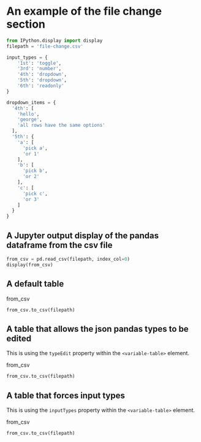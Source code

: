 <!-- markdownlint-disable MD033 -->

# An example of the file change section

<section-start>

```python
from IPython.display import display
filepath = 'file-change.csv'

input_types = {
    '1st': 'toggle',
    '3rd': 'number',
    '4th': 'dropdown',
    '5th': 'dropdown',
    '6th': 'readonly'
}

dropdown_items = {
  '4th': [
    'hello',
    'george',
    'all rows have the same options'
  ],
  '5th': {
    'a': [
      'pick a',
      'or 1'
    ],
    'b': [
      'pick b',
      'or 2'
    ],
    'c': [
      'pick c',
      'or 3'
    ]
  }
}
```

</section-start>

## A Jupyter output display of the pandas dataframe from the csv file

<section-filechange paths="[filepath]">

```python
from_csv = pd.read_csv(filepath, index_col=0)
display(from_csv)
```

</section-filechange>

## A default table

<section-live>

<variable-table>from_csv</variable-table>

```python
from_csv.to_csv(filepath)
```

</section-live>

## A table that allows the json pandas types to be edited

This is using the `typeEdit` property within the `<variable-table>` element.

<section-live>

<variable-table typeEdit>from_csv</variable-table>

```python
from_csv.to_csv(filepath)
```

</section-live>

## A table that forces input types

This is using the `inputTypes` property within the `<variable-table>` element.

<section-live>

<variable-table inputTypes="input_types" dropdownItems="dropdown_items">from_csv</variable-table>

```python
from_csv.to_csv(filepath)
```

</section-live>
